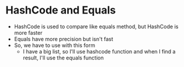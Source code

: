 # HashCode and Equals
 - HashCode is used to compare like equals method, but HashCode is more faster
 - Equals have more precision but isn't fast
 - So, we have to use with this form
   - I have a big list, so I'll use hashcode function and when I find a result, I'll use the equals function